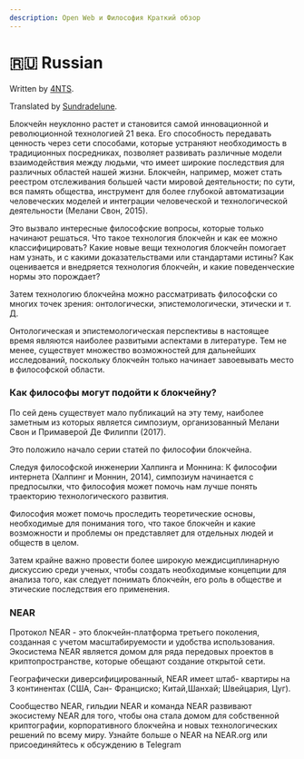 ```yaml
---
description: Open Web и Философия Краткий обзор
---
```


# 🇷🇺 Russian

Written by [4NTS](https://nearguilds.com/documentation/).&#x20;

Translated by [Sundradelune](https://gov.near.org/t/sandbox-november-reward-claim-of-sundradelune-russian-translations-for-and-via-near-education-part-2-sundradelune-9340/9960).&#x20;

Блокчейн неуклонно растет и становится самой инновационной и революционной технологией 21 века. Его способность передавать ценность через сети способами, которые устраняют необходимость в традиционных посредниках, позволяет развивать различные модели взаимодействия между людьми, что имеет широкие последствия для различных областей нашей жизни. Блокчейн, например, может стать реестром отслеживания большей части мировой деятельности; по сути, вся память общества, инструмент для более глубокой автоматизации человеческих моделей и интеграции человеческой и технологической деятельности (Мелани Свон, 2015).

Это вызвало интересные философские вопросы, которые только начинают решаться. Что такое технология блокчейн и как ее можно классифицировать? Какие новые вещи технология блокчейн помогает нам узнать, и с какими доказательствами или стандартами истины? Как оценивается и внедряется технология блокчейн, и какие поведенческие нормы это порождает?

Затем технологию блокчейна можно рассматривать философски со многих точек зрения: онтологически, эпистемологически, этически и т. Д.

Онтологическая и эпистемологическая перспективы в настоящее время являются наиболее развитыми аспектами в литературе. Тем не менее, существует множество возможностей для дальнейших исследований, поскольку блокчейн только начинает завоевывать место в философской области.

### Как философы могут подойти к блокчейну?

По сей день существует мало публикаций на эту тему, наиболее заметным из которых является симпозиум, организованный Мелани Свон и Примаверой Де Филиппи (2017).&#x20;

Это положило начало серии статей по философии блокчейна.&#x20;

Следуя философской инженерии Халпинга и Моннина: К философии интернета (Халпинг и Моннин, 2014), симпозиум начинается с предпосылки, что философия может помочь нам лучше понять траекторию технологического развития.&#x20;

Философия может помочь проследить теоретические основы, необходимые для понимания того, что такое блокчейн и какие возможности и проблемы он представляет для отдельных людей и обществ в целом.&#x20;

Затем крайне важно провести более широкую междисциплинарную дискуссию среди ученых, чтобы создать необходимые концепции для анализа того, как следует понимать блокчейн, его роль в обществе и этические последствия его применения.

### NEAR

Протокол NEAR - это блокчейн-платформа третьего поколения, созданная с учетом масштабируемости и удобства использования. Экосистема NEAR является домом для ряда передовых проектов в криптопространстве, которые обещают создание открытой сети.

Географически диверсифицированный, NEAR имеет штаб- квартиры на 3 континентах (США, Сан- Франциско; Китай,Шанхай; Швейцария, Цуг).

Сообщество NEAR, гильдии NEAR и команда NEAR развивают экосистему NEAR для того, чтобы она стала домом для собственной криптографии, корпоративного блокчейна и новых технологических решений по всему миру. Узнайте больше о NEAR на NEAR.org или присоединяйтесь к обсуждению в Telegram
